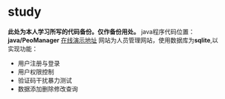 # study
**此处为本人学习所写的代码备份。仅作备份用处。**
java程序代码位置：**java/PeoManager** [在线演示地址](http://150.158.81.132:8080/PeoManager)
网站为人员管理网站，使用数据库为**sqlite**,以实现功能：
- 用户注册与登录
- 用户权限控制
- 验证码干扰暴力测试
- 数据添加删除修改查询
